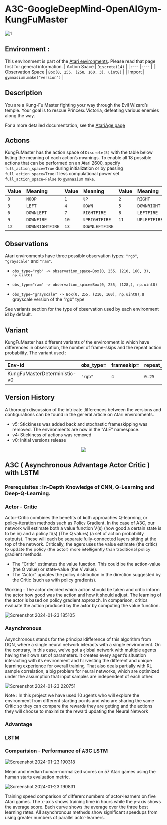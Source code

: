 # A3C-GoogleDeepMind-OpenAIGym-KungFuMaster
![1](https://github.com/FYT3RP4TIL/A3C-GoogleDeepMind-OpenAIGym-KungFuMaster/assets/113416452/ba6753bc-a481-4bc9-9d20-6005792620e5)

## Environment :

This environment is part of the [Atari environments](https://gymnasium.farama.org/environments/atari/). Please read that page first for general information.
| Action Space | ``` Discrete(14) ``` |
| :---   | :--- | 
| Observation Space |  ``` Box(0, 255, (250, 160, 3), uint8) ``` | 
| Import | ``` gymnasium.make("version") ``` |

## Description
You are a Kung-Fu Master fighting your way through the Evil Wizard’s temple. Your goal is to rescue Princess Victoria, defeating various enemies along the way.

For a more detailed documentation, see the [AtariAge page](https://atariage.com/manual_html_page.php?SoftwareLabelID=268)

## Actions
KungFuMaster has the action space of ```Discrete(5)``` with the table below listing the meaning of each action’s meanings. To enable all 18 possible actions that can be performed on an Atari 2600, specify ```full_action_space=True``` during initialization or by passing ```full_action_space=True``` if less computational power set ```full_action_space=False``` to ```gymnasium.make```.

| Value | Meaning | Value | Meaning | Value | Meaning |
| :---   | :--- | :--- | :--- | :--- | :--- | 
| ```0``` | ```NOOP``` | ```1``` | ```UP``` | ```2``` | ```RIGHT``` |
| ```3``` | ```LEFT``` | ```4``` | ```DOWN``` |```5```|```DOWNRIGHT```|
|```6```|```DOWNLEFT```|```7```|```RIGHTFIRE```|```8```|```LEFTFIRE```|
|```9```|```DOWNFIRE```|```10```|```UPRIGHTFIRE```|```11```|```UPLEFTFIRE```|
|```12```|```DOWNRIGHTFIRE```|```13```|```DOWNLEFTFIRE```|

## Observations

Atari environments have three possible observation types: ```"rgb"```, ```"grayscale"``` and ```"ram"```.

* ```obs_type="rgb" -> observation_space=Box(0, 255, (210, 160, 3), np.uint8)```

* ```obs_type="ram" -> observation_space=Box(0, 255, (128,), np.uint8)```

* ```obs_type="grayscale" -> Box(0, 255, (210, 160), np.uint8)```, a grayscale version of the “rgb” type

See variants section for the type of observation used by each environment id by default.

## Variant
KungFuMaster has different variants of the environment id which have differences in observation, the number of frame-skips and the repeat action probability. The variant used :

| Env-id | obs_type= | frameskip= | repeat_action_probability= |
| :---   | :--- | :--- | :--- | 
| KungFuMasterDeterministic-v0 | ```"rgb"``` | ```4``` | ```0.25``` |

## Version History
A thorough discussion of the intricate differences between the versions and configurations can be found in the general article on Atari environments.
 * v5: Stickiness was added back and stochastic frameskipping was removed. The environments are now in the “ALE” namespace.
 * v4: Stickiness of actions was removed
 * v0: Initial versions release

<p align="center">
  <img src="https://github.com/FYT3RP4TIL/A3C-GoogleDeepMind-OpenAIGym-KungFuMaster/assets/113416452/3732af5d-2792-42e0-97b5-9bc08ab47556"/>
</p>

## A3C ( Asynchronous Advantage Actor Critic ) with LSTM
### Prerequisites : In-Depth Knowledge of  CNN, Q-Learning and  Deep-Q-Learning.

### Actor - Critic
Actor-Critic combines the benefits of both approaches Q-learning, or policy-iteration methods such as Policy Gradient. In the case of A3C, our network will estimate both a value function V(s) (how good a certain state is to be in) and a policy π(s) (The Q values) (a set of action probability outputs). These will each be separate fully-connected layers sitting at the top of the network. Critically, the agent uses the value estimate (the critic) to update the policy (the actor) more intelligently than traditional policy gradient methods.
* The “Critic” estimates the value function. This could be the action-value (the Q value) or state-value (the V value).
* The “Actor” updates the policy distribution in the direction suggested by the Critic (such as with policy gradients).

Working : The actor decided which action should be taken and critic inform the actor how good was the action and how it should adjust. The learning of the actor is based on policy gradient approach. In comparison, critics evaluate the action produced by the actor by computing the value function.

![Screenshot 2024-01-23 185105](https://github.com/FYT3RP4TIL/A3C-GoogleDeepMind-OpenAIGym-KungFuMaster/assets/113416452/7fed6dbd-c576-4df7-b9ff-420ca55cd44c)

### Asynchronous
Asynchronous stands for the principal difference of this algorithm from DQN, where a single neural network interacts with a single environment. On the contrary, in this case, we’ve got a global network with multiple agents having their own set of parameters. It creates every agent’s situation interacting with its environment and harvesting the different and unique learning experience for overall training. That also deals partially with RL sample correlation, a big problem for neural networks, which are optimized under the assumption that input samples are independent of each other.

![Screenshot 2024-01-23 220751](https://github.com/FYT3RP4TIL/A3C-GoogleDeepMind-OpenAIGym-KungFuMaster/assets/113416452/14e07a99-46a2-4b77-b8cb-7fa248193e7e)

Note : In this project we have used 10 agents who will explore the environment from different starting points and who are sharing the same Critic so they can compare the rewards they are getting and the actions they will choose to maximize the reward updating the Neural Network 

### Advantage
### LSTM
### Comparision - Performance of A3C LSTM 

![Screenshot 2024-01-23 190318](https://github.com/FYT3RP4TIL/A3C-GoogleDeepMind-OpenAIGym-KungFuMaster/assets/113416452/1c8e371e-1878-45e9-866f-6968abc218c8)

Mean and median human-normalized scores on 57 Atari games using the human starts evaluation metric.


![Screenshot 2024-01-23 190831](https://github.com/FYT3RP4TIL/A3C-GoogleDeepMind-OpenAIGym-KungFuMaster/assets/113416452/0acc07d2-aaaf-429f-9552-5374586681cd)

Training speed comparison of different numbers of actor-learners on five Atari games. The x-axis shows training time in
hours while the y-axis shows the average score. Each curve shows the average over the three best learning rates. All asynchronous methods show significant speedups from using greater numbers of parallel actor-learners.

